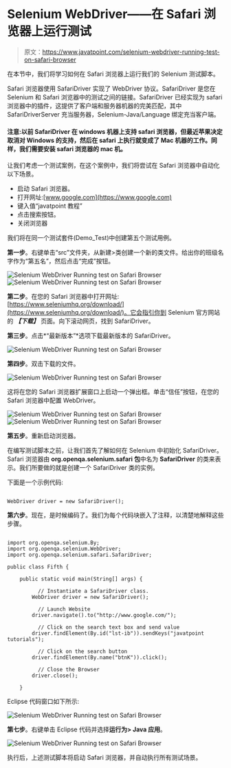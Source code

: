 # Selenium WebDriver——在 Safari 浏览器上运行测试

> 原文：<https://www.javatpoint.com/selenium-webdriver-running-test-on-safari-browser>

在本节中，我们将学习如何在 Safari 浏览器上运行我们的 Selenium 测试脚本。

Safari 浏览器使用 SafariDriver 实现了 WebDriver 协议。SafariDriver 是您在 Selenium 和 Safari 浏览器中的测试之间的链接。SafariDriver 已经实现为 safari 浏览器中的插件，这提供了客户端和服务器机器的完美匹配，其中 SafariDriverServer 充当服务器，Selenium-Java/Language 绑定充当客户端。

#### 注意:以前 SafariDriver 在 windows 机器上支持 safari 浏览器，但最近苹果决定取消对 Windows 的支持，然后在 safari 上执行就变成了 Mac 机器的工作。同样，我们需要安装 safari 浏览器的 mac 机。

让我们考虑一个测试案例，在这个案例中，我们将尝试在 Safari 浏览器中自动化以下场景。

*   启动 Safari 浏览器。
*   打开网址:[www.google.com](https://www.google.com)
*   键入值“javatpoint 教程”
*   点击搜索按钮。
*   关闭浏览器

我们将在同一个测试套件(Demo_Test)中创建第五个测试用例。

**第一步**。右键单击“src”文件夹，从新建>类创建一个新的类文件。给出你的班级名字作为“第五名”，然后点击“完成”按钮。

![Selenium WebDriver Running test on Safari Browser](img/eeb0c0f48dc1bfaaae4a1bbf4881ad07.png) ![Selenium WebDriver Running test on Safari Browser](img/45cf7a396220b75a1618cb6c43583b80.png)

**第二步**。在您的 Safari 浏览器中打开网址:[https://www.seleniumhq.org/download/](https://www.seleniumhq.org/download/)。它会指引你到 Selenium 官方网站的 ***【下载】*** 页面。向下滚动网页，找到 SafariDriver。

**第三步**。点击*“最新版本”*选项下载最新版本的 SafariDriver。

![Selenium WebDriver Running test on Safari Browser](img/dee15c10781973b3256f20a8eb7c45b3.png)

**第四步**。双击下载的文件。

![Selenium WebDriver Running test on Safari Browser](img/8ac1002840dc2e7a3b05261d1098610c.png)

这将在您的 Safari 浏览器扩展窗口上启动一个弹出框。单击“信任”按钮，在您的 Safari 浏览器中配置 WebDriver。

![Selenium WebDriver Running test on Safari Browser](img/66e477eba7b539eb1fd9679c402fecaf.png)
![Selenium WebDriver Running test on Safari Browser](img/08d7298810eb95a97c363664afb0fa70.png)

**第五步**。重新启动浏览器。

在编写测试脚本之前，让我们首先了解如何在 Selenium 中初始化 SafariDriver。Safari 浏览器由 **org.openqa.selenium.safari 包**中名为 **SafariDriver** 的类来表示。我们所要做的就是创建一个 SafariDriver 类的实例。

下面是一个示例代码:

```

WebDriver driver = new SafariDriver();

```

**第六步**。现在，是时候编码了。我们为每个代码块嵌入了注释，以清楚地解释这些步骤。

```

import org.openqa.selenium.By;
import org.openqa.selenium.WebDriver;
import org.openqa.selenium.safari.SafariDriver;

public class Fifth {

	public static void main(String[] args) {

		  // Instantiate a SafariDriver class. 	
		WebDriver driver = new SafariDriver();

		  // Launch Website
		driver.navigate().to("http://www.google.com/");

		  // Click on the search text box and send value
		driver.findElement(By.id("lst-ib")).sendKeys("javatpoint tutorials");

		  // Click on the search button
		driver.findElement(By.name("btnK")).click();

		  // Close the Browser
		driver.close();

	}

```

Eclipse 代码窗口如下所示:

![Selenium WebDriver Running test on Safari Browser](img/825859a447d873bacbd567ced576193b.png)

**第七步**。右键单击 Eclipse 代码并选择**运行为> Java 应用**。

![Selenium WebDriver Running test on Safari Browser](img/70d49521dc54bd2a3c7eafc73c326a96.png)

执行后，上述测试脚本将启动 Safari 浏览器，并自动执行所有测试场景。